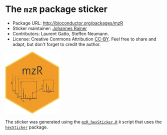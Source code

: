 # The `mzR` package sticker

* Package URL: http://bioconductor.org/packages/mzR
* Sticker maintainer: [Johannes Rainer](https://github.com/jotsetung/)
* Contributors: Laurent Gatto, Steffen Neumann.
* License: Creative Commons Attribution
  [CC-BY](https://creativecommons.org/licenses/by/2.0/). Feel free to
  share and adapt, but don't forget to credit the author.

<img src="./mzR.png" height="200">

The sticker was generated using the [`mzR_hexSticker.R`](./mzR_hexSticker.R) `R`
script that uses the [`hexSticker`](https://github.com/GuangchuangYu/hexSticker)
package.

